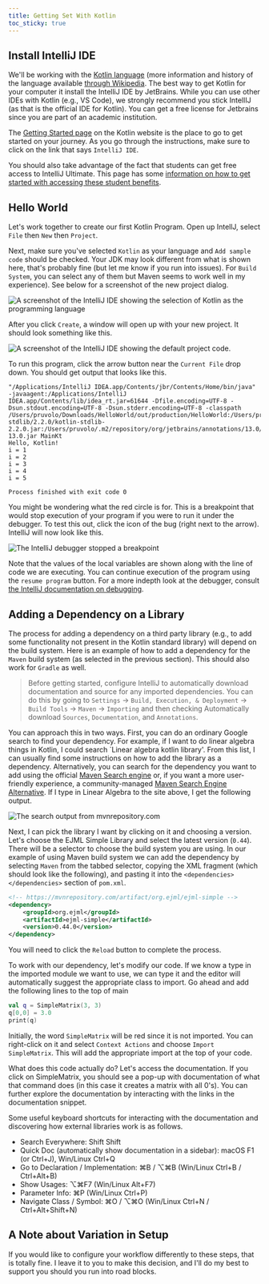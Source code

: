 ```yaml
---
title: Getting Set With Kotlin
toc_sticky: true
---
```


## Install IntelliJ IDE

We'll be working with the [Kotlin language](https://kotlinlang.org/) (more information and history of the language available [through Wikipedia](https://en.wikipedia.org/wiki/Kotlin_(programming_language)).  The best way to get Kotlin for your computer it install the IntelliJ IDE by JetBrains.  While you can use other IDEs with Kotlin (e.g., VS Code), we strongly recommend you stick IntellIJ (as that is the official IDE for Kotlin).  You can get a free license for Jetbrains since you are part of an academic institution.

The [Getting Started page](https://kotlinlang.org/docs/getting-started.html) on the Kotlin website is the place to go to get started on your journey.  As you go through the instructions, make sure to click on the link that says ``IntelliJ IDE``.

You should also take advantage of the fact that students can get free access to IntelliJ Ultimate.  This page has some [information on how to get started with accessing these student benefits](https://www.jetbrains.com/academy/student-pack/).

## Hello World

Let's work together to create our first Kotlin Program.  Open up IntellJ, select `File` then `New` then `Project`.

Next, make sure you've selected  `Kotlin` as your language  and `Add sample code` should be checked.  Your JDK may look different from what is shown here, that's probably fine (but let me know if you run into issues).  For `Build System`, you can select any of them but Maven seems to work well in my experience).  See below for a screenshot of the new project dialog.

![A screenshot of the IntelliJ IDE showing the selection of Kotlin as the programming language](/images/new_project.png)

After you click `Create`, a window will open up with your new project.  It should look something like this.

![A screenshot of the IntelliJ IDE showing the default project code](/images/configured_project.png).

To run this program, click the arrow button near the `Current File` drop down.  You should get output that looks like this.

```
"/Applications/IntelliJ IDEA.app/Contents/jbr/Contents/Home/bin/java" -javaagent:/Applications/IntelliJ IDEA.app/Contents/lib/idea_rt.jar=61644 -Dfile.encoding=UTF-8 -Dsun.stdout.encoding=UTF-8 -Dsun.stderr.encoding=UTF-8 -classpath /Users/pruvolo/Downloads/HelloWorld/out/production/HelloWorld:/Users/pruvolo/.m2/repository/org/jetbrains/kotlin/kotlin-stdlib/2.2.0/kotlin-stdlib-2.2.0.jar:/Users/pruvolo/.m2/repository/org/jetbrains/annotations/13.0/annotations-13.0.jar MainKt
Hello, Kotlin!
i = 1
i = 2
i = 3
i = 4
i = 5

Process finished with exit code 0
```
You might be wondering what the red circle is for.  This is a breakpoint that would stop execution of your program if you were to run it under the debugger.  To test this out, click the icon of the bug (right next to the arrow).  IntelliJ will now look like this.

![The IntelliJ debugger stopped a breakpoint](/images/debugger.png)

Note that the values of the local variables are shown along with the line of code we are executing.  You can continue execution of the program using the ``resume program`` button.  For a more indepth look at the debugger, consult [the IntelliJ documentation on debugging](https://www.jetbrains.com/help/idea/debugging-code.html).

## Adding a Dependency on a Library

The process for adding a dependency on a third party library (e.g., to add some functionality not present in the Kotlin standard library) will depend on the build system.  Here is an example of how to add a dependency for the `Maven` build system (as selected in the previous section).  This should also work for `Gradle` as well.

> Before getting started, configure IntelliJ to automatically download documentation and source for any imported dependencies.  You can do this by going to `Settings` -> `Build, Execution, & Deployment` -> `Build Tools` -> `Maven` -> `Importing` and then checking Automatically download `Sources`, `Documentation`, and `Annotations`.

You can approach this in two ways.  First, you can do an ordinary Google search to find your dependency.  For example, if I want to do linear algebra things in Kotlin, I could search `Linear algebra kotlin library'.  From this list, I can usually find some instructions on how to add the library as a dependency.  Alternatively, you can search for the dependency you want to add using the official [Maven Search engine](https://search.maven.org/?eh=) or, if you want a more user-friendly experience, a community-managed [Maven Search Engine Alternative](https://mvnrepository.com/).  If I type in Linear Algebra to the site above, I get the following output.

![The search output from mvnrepository.com](/images/maven_search.png)

Next, I can pick the library I want by clicking on it and choosing a version.  Let's choose the EJML Simple Library and select the latest version (`0.44`).  There will be a selector to choose the build system you are using.  In our example of using Maven build system we can add the dependency by selecting `Maven` from the tabbed selector, copying the XML fragment (which should look like the following), and pasting it into the `<dependencies></dependencies>` section of `pom.xml`.

```xml
<!-- https://mvnrepository.com/artifact/org.ejml/ejml-simple -->
<dependency>
    <groupId>org.ejml</groupId>
    <artifactId>ejml-simple</artifactId>
    <version>0.44.0</version>
</dependency>
```

You will need to click the `Reload` button to complete the process.

To work with our dependency, let's modify our code.  If we know a type in the imported module we want to use, we can type it and the editor will automatically suggest the appropriate class to import.  Go ahead and add the following lines to the top of main 
```kotlin
val q = SimpleMatrix(3, 3)
q[0,0] = 3.0
print(q)
```

Initially, the word `SimpleMatrix` will be red since it is not imported.  You can right-click on it and select `Context Actions` and choose `Import SimpleMatrix`.  This will add the appropriate import at the top of your code.

What does this code actually do?  Let's access the documentation.  If you click on SimpleMatrix, you should see a pop-up with documentation of what that command does (in this case it creates a matrix with all 0's).  You can further explore the documentation by interacting with the links in the documentation snippet.

Some useful keyboard shortcuts for interacting with the documentation and discovering how external libraries work is as follows.

* Search Everywhere: Shift Shift 
* Quick Doc (automatically show documentation in a sidebar): macOS F1 (or Ctrl+J), Win/Linux Ctrl+Q 
* Go to Declaration / Implementation: ⌘B / ⌥⌘B (Win/Linux Ctrl+B / Ctrl+Alt+B)
* Show Usages: ⌥⌘F7 (Win/Linux Alt+F7)
* Parameter Info: ⌘P (Win/Linux Ctrl+P)
* Navigate Class / Symbol: ⌘O / ⌥⌘O (Win/Linux Ctrl+N / Ctrl+Alt+Shift+N)

## A Note about Variation in Setup

If you would like to configure your workflow differently to these steps, that is totally fine.  I leave it to you to make this decision, and I'll do my best to support you should you run into road blocks.